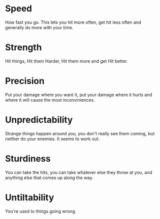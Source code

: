 # Speed

How fast you go. This lets you hit more often, get hit less often and generally do more with your time.

# Strength

Hit things, Hit them Harder, Hit them more and get Hit better.

# Precision

Put your damage where you want it, put your damage where it hurts and where it will cause the most inconviniences.

# Unpredictability

Strange things happen around you, you don't really see them coming, but neither do your enemies. It seems to work out.

# Sturdiness

You can take the hits, you can take whatever else they throw at you, and anything else that comes up along the way.

# Untiltability

You're used to things going wrong.
